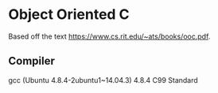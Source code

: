 # Object Oriented C
Based off the text https://www.cs.rit.edu/~ats/books/ooc.pdf.

## Compiler
gcc (Ubuntu 4.8.4-2ubuntu1~14.04.3) 4.8.4
C99 Standard

